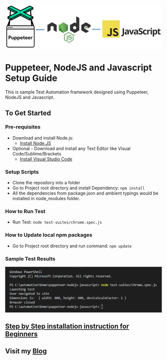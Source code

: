 ![Puppeteer, NodeJS and Javascript](./images/puppeteer-nodejs-javascript.png?raw=true "Puppeteer, NodeJS and Javascript")

# Puppeteer, NodeJS and Javascript Setup Guide
This is sample Test Automation framework designed using Puppeteer, NodeJS and Javascript.

## To Get Started

### Pre-requisites
* Download and install Node.js:
  * [Install Node.JS](https://qaloop.tk/blog/2018/11/23/install-node-js/ "Install Node.JS")
* Optional - Download and install any Text Editor like Visual Code/Sublime/Brackets
  * [Install Visual Studio Code](https://qaloop.tk/blog/2018/11/23/install-visual-studio-code/ "Install Visual Studio Code")

### Setup Scripts 
* Clone the repository into a folder
* Go to Project root directory and install Dependency: `npm install`
* All the dependencies from package.json and ambient typings would be installed in node_modules folder.

### How to Run Test
* Run Test: `node test-suites/chrome.spec.js`

### How to Update local npm packages
* Go to Project root directory and run command: `npm update`

### Sample Test Results
![Puppeteer, NodeJS and Javascript Test Results](./images/console-test-results.png?raw=true "Puppeteer, NodeJS and Javascript Test Results")


## [Step by Step installation instruction for Beginners](https://qaloop.tk/blog/2019/01/07/test-automation-using-puppeteer-nodejs-and-javascript/ "Step by Step installation instruction for Beginners")


## Visit my [Blog](https://qaloop.tk/blog/ "Blog")
